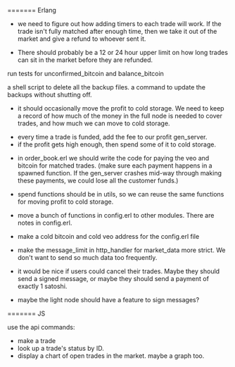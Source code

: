 ======= Erlang

* we need to figure out how adding timers to each trade will work. If the trade isn't fully matched after enough time, then we take it out of the market and give a refund to whoever sent it.
- There should probably be a 12 or 24 hour upper limit on how long trades can sit in the market before they are refunded.

run tests for unconfirmed_bitcoin and balance_bitcoin

a shell script to delete all the backup files.
a command to update the backups without shutting off.

* it should occasionally move the profit to cold storage. We need to keep a record of how much of the money in the full node is needed to cover trades, and how much we can move to cold storage.
- every time a trade is funded, add the fee to our profit gen_server.
- if the profit gets high enough, then spend some of it to cold storage.

* in order_book.erl we should write the code for paying the veo and bitcoin for matched trades. (make sure each payment happens in a spawned function. If the gen_server crashes mid-way through making these payments, we could lose all the customer funds.)
- spend functions should be in utils, so we can reuse the same functions for moving profit to cold storage.

* move a bunch of functions in config.erl to other modules. There are notes in config.erl.

* make a cold bitcoin and cold veo address for the config.erl file

* make the message_limit in http_handler for market_data more strict. We don't want to send so much data too frequently.

* it would be nice if users could cancel their trades. Maybe they should send a signed message, or maybe they should send a payment of exactly 1 satoshi.
- maybe the light node should have a feature to sign messages?

======= JS

use the api commands:
* make a trade
* look up a trade's status by ID.
* display a chart of open trades in the market. maybe a graph too.
